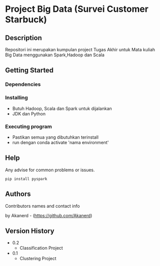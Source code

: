 # Project Big Data (Survei Customer Starbuck)

## Description
Repositori ini merupakan kumpulan project Tugas Akhir untuk Mata kuliah Big Data menggunakan Spark,Hadoop dan Scala

## Getting Started

### Dependencies

### Installing

* Butuh Hadoop, Scala dan Spark untuk dijalankan
* JDK dan Python

### Executing program

* Pastikan semua yang dibutuhkan terinstall
* run dengan conda activate 'nama environment'

## Help

Any advise for common problems or issues.
```
pip install pyspark
```

## Authors

Contributors names and contact info

by Akanerd - (https://github.com/Akanerd)

## Version History

* 0.2
    * Classification Project
* 0.1
    * Clustering Project

